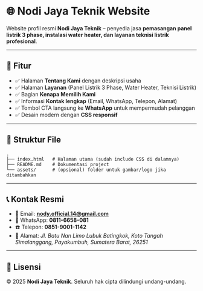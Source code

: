# 🌐 Nodi Jaya Teknik Website

Website profil resmi **Nodi Jaya Teknik** – penyedia jasa **pemasangan panel listrik 3 phase, instalasi water heater, dan layanan teknisi listrik profesional**.

---

## 🚀 Fitur
- ✅ Halaman **Tentang Kami** dengan deskripsi usaha  
- ✅ Halaman **Layanan** (Panel Listrik 3 Phase, Water Heater, Teknisi Listrik)  
- ✅ Bagian **Kenapa Memilih Kami**  
- ✅ Informasi **Kontak lengkap** (Email, WhatsApp, Telepon, Alamat)  
- ✅ Tombol CTA langsung ke **WhatsApp** untuk mempermudah pelanggan  
- ✅ Desain modern dengan **CSS responsif**  

---

## 📂 Struktur File
```
.
├── index.html   # Halaman utama (sudah include CSS di dalamnya)
├── README.md    # Dokumentasi project
└── assets/      # (opsional) folder untuk gambar/logo jika ditambahkan
```

---

## 📞 Kontak Resmi
- 📧 Email: **nody.official.14@gmail.com**  
- 📱 WhatsApp: **0811-6658-081**  
- ☎️ Telepon: **0851-9001-1142**  
- 📍 Alamat: *Jl. Batu Nan Limo Lubuk Batingkok, Koto Tangah Simalanggang, Payakumbuh, Sumatera Barat, 26251*  

---

## 📜 Lisensi
© 2025 **Nodi Jaya Teknik**. Seluruh hak cipta dilindungi undang-undang.
